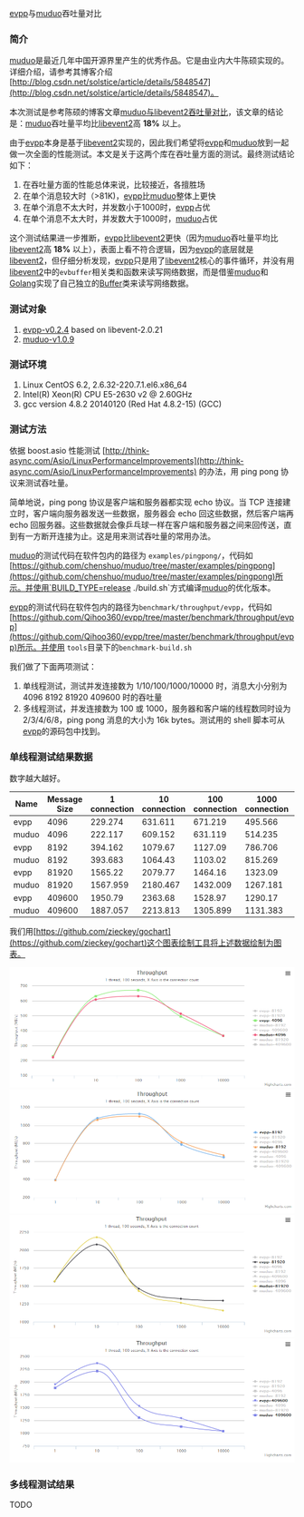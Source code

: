 [evpp]与[muduo]吞吐量对比

### 简介

[muduo]是最近几年中国开源界里产生的优秀作品。它是由业内大牛陈硕实现的。详细介绍，请参考其博客介绍[http://blog.csdn.net/solstice/article/details/5848547](http://blog.csdn.net/solstice/article/details/5848547)。

本次测试是参考陈硕的博客文章[muduo与libevent2吞吐量对比](http://blog.csdn.net/solstice/article/details/5864889)，该文章的结论是：[muduo]吞吐量平均比[libevent2]高 **18%** 以上。

由于[evpp]本身是基于[libevent2]实现的，因此我们希望将[evpp]和[muduo]放到一起做一次全面的性能测试。本文是关于这两个库在吞吐量方面的测试。最终测试结论如下：

1. 在吞吐量方面的性能总体来说，比较接近，各擅胜场
2. 在单个消息较大时（>81K)，[evpp]比[muduo]整体上更快
2. 在单个消息不太大时，并发数小于1000时，[evpp]占优
3. 在单个消息不太大时，并发数大于1000时，[muduo]占优

这个测试结果进一步推断，[evpp]比[libevent2]更快（因为[muduo]吞吐量平均比[libevent2]高 **18%** 以上），表面上看不符合逻辑，因为[evpp]的底层就是[libevent2]，但仔细分析发现，[evpp]只是用了[libevent2]核心的事件循环，并没有用[libevent2]中的`evbuffer`相关类和函数来读写网络数据，而是借鉴[muduo]和[Golang]实现了自己独立的[Buffer]类来读写网络数据。

### 测试对象

1. [evpp-v0.2.4](https://github.com/Qihoo360/evpp/archive/v0.2.4.zip) based on libevent-2.0.21
2. [muduo-v1.0.9](https://github.com/chenshuo/muduo/archive/v1.0.9.zip)

### 测试环境

1. Linux CentOS 6.2, 2.6.32-220.7.1.el6.x86_64
2. Intel(R) Xeon(R) CPU E5-2630 v2 @ 2.60GHz
3. gcc version 4.8.2 20140120 (Red Hat 4.8.2-15) (GCC) 


### 测试方法

依据 boost.asio 性能测试 [http://think-async.com/Asio/LinuxPerformanceImprovements](http://think-async.com/Asio/LinuxPerformanceImprovements) 的办法，用 ping pong 协议来测试吞吐量。

简单地说，ping pong 协议是客户端和服务器都实现 echo 协议。当 TCP 连接建立时，客户端向服务器发送一些数据，服务器会 echo 回这些数据，然后客户端再 echo 回服务器。这些数据就会像乒乓球一样在客户端和服务器之间来回传送，直到有一方断开连接为止。这是用来测试吞吐量的常用办法。

[muduo]的测试代码在软件包内的路径为 `examples/pingpong/`，代码如[https://github.com/chenshuo/muduo/tree/master/examples/pingpong](https://github.com/chenshuo/muduo/tree/master/examples/pingpong)所示。并使用`BUILD_TYPE=release ./build.sh`方式编译[muduo]的优化版本。

[evpp]的测试代码在软件包内的路径为`benchmark/throughput/evpp`，代码如[https://github.com/Qihoo360/evpp/tree/master/benchmark/throughput/evpp](https://github.com/Qihoo360/evpp/tree/master/benchmark/throughput/evpp)所示。并使用 `tools`目录下的`benchmark-build.sh`


我们做了下面两项测试：

1. 单线程测试，测试并发连接数为 1/10/100/1000/10000 时，消息大小分别为 4096 8192 81920 409600 时的吞吐量
2. 多线程测试，并发连接数为 100 或 1000，服务器和客户端的线程数同时设为 2/3/4/6/8，ping pong 消息的大小为 16k bytes。测试用的 shell 脚本可从[evpp]的源码包中找到。

### 单线程测试结果数据

数字越大越好。

|Name|Message Size|1 connection| 10 connection|100 connection| 1000 connection|10000 connection|
|-----|--------|-------------|-----|-----|-----|-----|
|evpp  | 4096   |229.274 |  631.611| 671.219| 495.566| 366.071|
|muduo |  4096  |222.117 |  609.152| 631.119| 514.235| 365.959|
|evpp  | 8192   |394.162 |  1079.67| 1127.09| 786.706| 645.866|
|muduo |  8192  |393.683 |  1064.43| 1103.02| 815.269| 670.503|
|evpp  | 81920  |1565.22 |  2079.77| 1464.16| 1323.09| 1297.18|
|muduo |  81920 |1567.959| 2180.467|1432.009|1267.181|1159.278|
|evpp  | 409600 |1950.79 |  2363.68| 1528.97| 1290.17| 1039.96|
|muduo |  409600|1887.057| 2213.813|1305.899|1131.383|1043.612|

我们用[https://github.com/zieckey/gochart](https://github.com/zieckey/gochart)这个图表绘制工具将上述数据绘制为图表。

![](https://raw.githubusercontent.com/zieckey/resources/master/evpp/benchmark/throughput/1thread-4096-evpp-vs-muduo.png)
![](https://raw.githubusercontent.com/zieckey/resources/master/evpp/benchmark/throughput/1thread-8192-evpp-vs-muduo.png)
![](https://raw.githubusercontent.com/zieckey/resources/master/evpp/benchmark/throughput/1thread-81920-evpp-vs-muduo.png)
![](https://raw.githubusercontent.com/zieckey/resources/master/evpp/benchmark/throughput/1thread-409600-evpp-vs-muduo.png)

### 多线程测试结果

TODO


[evpp]:https://github.com/Qihoo360/evpp
[muduo]:https://github.com/chenshuo/muduo
[libevent2]:https://github.com/libevent/libevent
[libevent]:https://github.com/libevent/libevent
[Golang]:https://golang.org
[Buffer]:https://github.com/Qihoo360/evpp/blob/master/evpp/buffer.h